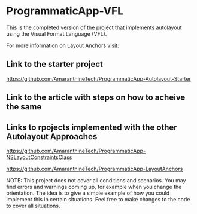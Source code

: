 # ProgrammaticApp-VFL
This is the completed version of the project that implements autolayout using the Visual Format Language (VFL).

For more information on Layout Anchors visit: 

## Link to the starter project
https://github.com/AmaranthineTech/ProgrammaticApp-Autolayout-Starter

## Link to the article with steps on how to acheive the same

## Links to rpojects implemented with the other Autolayout Approaches
https://github.com/AmaranthineTech/ProgrammaticApp-NSLayoutConstraintsClass

https://github.com/AmaranthineTech/ProgrammaticApp-LayoutAnchors

NOTE:
This project does not cover all conditions and scenarios. You may find errors and warnings coming up, 
for example when you change the orientation. The idea is to give a simple example of how you could implement this in 
certain situations. Feel free to make changes to the code to cover all situations.
